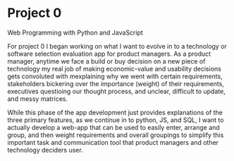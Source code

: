 # Project 0

Web Programming with Python and JavaScript

For project 0 I began working on what I want to evolve in to a technology or software selection evaluation app for product managers.
As a product manager, anytime we face a build or buy decision on a new piece of technology my real job of making economic-value and usability decisions gets
convoluted with mexplaining why we went with certain requirements, stakeholders bickering over the importance (weight) of their requirements, executives
questioing our thought process, and unclear, difficult to update, and messy matrices.

While this phase of the app development just provides explanations of the three primary features, as we continue in to python, JS, and SQL, I want to actually
develop a web-app that can be used to easily enter, arrange and group, and then weight requirements and overall groupings to simplify this important
task and communication tool that product managers and other technology deciders user.